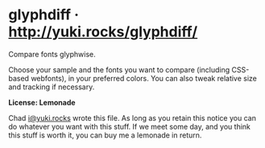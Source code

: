 # glyphdiff &middot; <http://yuki.rocks/glyphdiff/>

Compare fonts glyphwise.

Choose your sample and the fonts you want to compare (including CSS-based webfonts), in your preferred colors. You can also tweak relative size and tracking if necessary.

**License: Lemonade**

Chad <i@yuki.rocks> wrote this file. As long as you retain this notice you can do whatever you want with this stuff. If we meet some day, and you think this stuff is worth it, you can buy me a lemonade in return.
